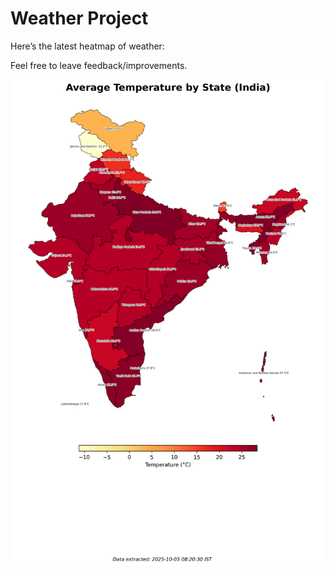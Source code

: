 # Weather Project

Here’s the latest heatmap of weather:

Feel free to leave feedback/improvements.

![India Heatmap](docs/assets/india_heatmap.png?v=E1DCF8)
